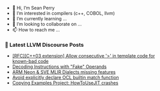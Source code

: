 - 👋 Hi, I’m Sean Perry
- 👀 I’m interested in compilers (c++, COBOL, llvm)
- 🌱 I’m currently learning ...
- 💞️ I’m looking to collaborate on ...
- 📫 How to reach me ...

<!---
s66perry/s66perry is a ✨ special ✨ repository because its `README.md` (this file) appears on your GitHub profile.
You can click the Preview link to take a look at your changes.
--->
### 📕 Latest LLVM Discourse Posts

<!-- DISCOURSE-LLVM:START -->
- [[RFC][C++03 extension] Allow consecutive &#39;&gt;&#39; in template code for known-bad code](https://discourse.llvm.org/t/rfc-c-03-extension-allow-consecutive-in-template-code-for-known-bad-code/75626#post_9)
- [Decoding Instructions with &quot;Fake&quot; Operands](https://discourse.llvm.org/t/decoding-instructions-with-fake-operands/76197#post_1)
- [ARM Neon &amp; SVE MLIR Dialects missing features](https://discourse.llvm.org/t/arm-neon-sve-mlir-dialects-missing-features/76173#post_2)
- [Avoid explicitly declare OCL builtin match function](https://discourse.llvm.org/t/avoid-explicitly-declare-ocl-builtin-match-function/76185#post_2)
- [Copying Examples Project: HowToUseJIT crashes](https://discourse.llvm.org/t/copying-examples-project-howtousejit-crashes/76195#post_1)
<!-- DISCOURSE-LLVM:END -->
